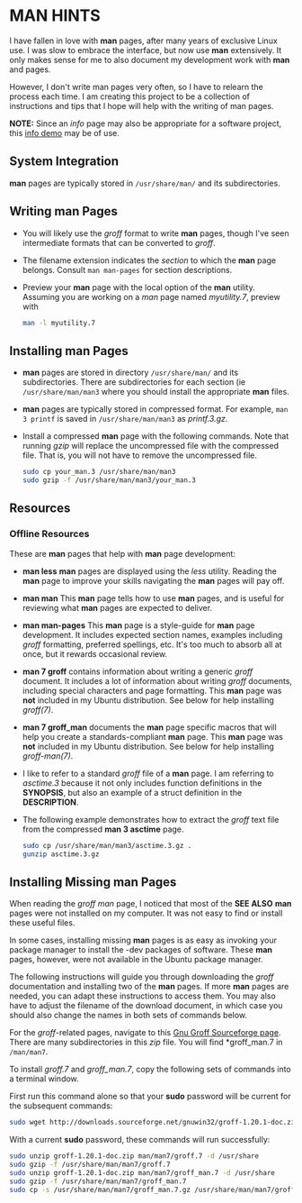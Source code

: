 # MAN HINTS

I have fallen in love with **man** pages, after many years of
exclusive Linux use.  I was slow to embrace the interface,
but now use **man** extensively.  It only makes sense for me
to also document my development work with **man** and pages.

However, I don't write man pages very often, so I have to
relearn the process each time.  I am creating this project to
be a collection of instructions and tips that I hope will help
with the writing of man pages.

**NOTE:** Since an *info* page may also be appropriate for
a software project, this [info demo](README_info.md) may be of use.

## System Integration

**man** pages are typically stored in `/usr/share/man/` and
its subdirectories.

## Writing **man** Pages

- You will likely use the *groff* format to write **man**
  pages, though I've seen intermediate formats that can be
  converted to *groff*.

- The filename extension indicates the *section* to which
  the **man** page belongs.  Consult `man man-pages` for
  section descriptions.

- Preview your **man** page with the local option of the
  **man** utility.  Assuming you are working on a *man*
  page named *myutility.7*, preview with

  ~~~sh
  man -l myutility.7
  ~~~

## Installing **man** Pages

-  **man** pages are stored in directory `/usr/share/man/`
   and its subdirectories.  There are subdirectories for
   each section (ie `/usr/share/man/man3` where you should
   install the appropriate **man** files.

- **man** pages are typically stored in compressed format.
  For example, `man 3 printf` is saved in `/usr/share/man/man3`
  as *printf.3.gz*.

- Install a compressed **man** page with the following
  commands.  Note that running *gzip* will replace the
  uncompressed file with the compressed file.  That is,
  you will not have to remove the uncompressed file.

  ~~~sh
  sudo cp your_man.3 /usr/share/man/man3
  sudo gzip -f /usr/share/man/man3/your_man.3
  ~~~

## Resources

### Offline Resources

These are **man** pages that help with **man** page development:

- __man less__ **man** pages are displayed using the *less*
  utility.  Reading the **man** page to improve your skills
  navigating the **man** pages will pay off.

- __man man__ This **man** page tells how to use **man** pages,
  and is useful for reviewing what **man** pages are expected
  to deliver.

- __man man-pages__ This **man** page is a style-guide for
  **man** page development.  It includes expected section names,
  examples including *groff* formatting, preferred spellings,
  etc.  It's too much to absorb all at once, but it rewards
  occasional review.

- __man 7 groff__ contains information about writing a
  generic *groff* document.  It includes a lot of information
  about writing *groff* documents, including special characters
  and page formatting.  This **man** page was **not**
  included in my Ubuntu distribution.  See below for help
  installing *groff(7)*.

- __man 7 groff_man__ documents the **man** page specific macros
  that will help you create a standards-compliant **man** page.
  This **man** page was **not** included in my Ubuntu distribution.
  See below for help installing *groff-man(7)*.

- I like to refer to a standard *groff* file of a **man**
  page.  I am referring to *asctime.3* because it not only
  includes function definitions in the **SYNOPSIS**, but
  also an example of a struct definition in the
  **DESCRIPTION**.

- The following example demonstrates how to extract the
  *groff* text file from the compressed **man 3 asctime**
  page.

  ~~~sh
  sudo cp /usr/share/man/man3/asctime.3.gz .
  gunzip asctime.3.gz
  ~~~


## Installing Missing **man** Pages

When reading the *groff man* page, I noticed that most of the
**SEE ALSO** **man** pages were not installed on my computer.
It was not easy to find or install these useful files.

In some cases, installing missing **man** pages is as easy as
invoking your package manager to install the -dev packages
of software.  These **man** pages, however, were not available
in the Ubuntu package manager.

The following instructions will guide you through downloading
the *groff* documentation and installing two of the **man**
pages.  If more **man** pages are needed, you can adapt these
instructions to access them.  You may also have to adjust the
filename of the download document, in which case you should
also change the names in both sets of commands below.

For the *groff*-related pages, navigate to this
[Gnu Groff Sourceforge page](http://downloads.sourceforge.net/gnuwin32/groff-1.20.1-doc.zip).
There are many subdirectories in this *zip* file.  You
will find *groff_man.7 in `/man/man7`.

To install *groff.7* and *groff_man.7*, copy the following
sets of commands into a terminal window.

First run this command alone so that your **sudo** password
will be current for the subsequent commands:

~~~sh
sudo wget http://downloads.sourceforge.net/gnuwin32/groff-1.20.1-doc.zip
~~~

With a current **sudo** password, these commands will run
successfully:

~~~sh
sudo unzip groff-1.20.1-doc.zip man/man7/groff.7 -d /usr/share
sudo gzip -f /usr/share/man/man7/groff.7
sudo unzip groff-1.20.1-doc.zip man/man7/groff_man.7 -d /usr/share
sudo gzip -f /usr/share/man/man7/groff_man.7
sudo cp -s /usr/share/man/man7/groff_man.7.gz /usr/share/man/man7/groff-man.7.gz
~~~

  


